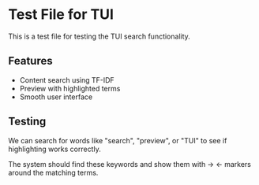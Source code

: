 # Test File for TUI

This is a test file for testing the TUI search functionality.

## Features
- Content search using TF-IDF
- Preview with highlighted terms
- Smooth user interface

## Testing
We can search for words like "search", "preview", or "TUI" to see if highlighting works correctly.

The system should find these keywords and show them with → ← markers around the matching terms.
